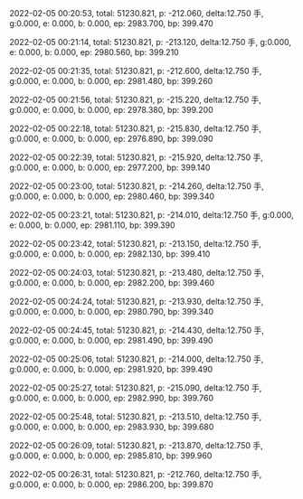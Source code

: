 2022-02-05 00:20:53, total: 51230.821, p: -212.060, delta:12.750 手, g:0.000, e: 0.000, b: 0.000, ep: 2983.700, bp: 399.470

2022-02-05 00:21:14, total: 51230.821, p: -213.120, delta:12.750 手, g:0.000, e: 0.000, b: 0.000, ep: 2980.560, bp: 399.210

2022-02-05 00:21:35, total: 51230.821, p: -212.600, delta:12.750 手, g:0.000, e: 0.000, b: 0.000, ep: 2981.480, bp: 399.260

2022-02-05 00:21:56, total: 51230.821, p: -215.220, delta:12.750 手, g:0.000, e: 0.000, b: 0.000, ep: 2978.380, bp: 399.200

2022-02-05 00:22:18, total: 51230.821, p: -215.830, delta:12.750 手, g:0.000, e: 0.000, b: 0.000, ep: 2976.890, bp: 399.090

2022-02-05 00:22:39, total: 51230.821, p: -215.920, delta:12.750 手, g:0.000, e: 0.000, b: 0.000, ep: 2977.200, bp: 399.140

2022-02-05 00:23:00, total: 51230.821, p: -214.260, delta:12.750 手, g:0.000, e: 0.000, b: 0.000, ep: 2980.460, bp: 399.340

2022-02-05 00:23:21, total: 51230.821, p: -214.010, delta:12.750 手, g:0.000, e: 0.000, b: 0.000, ep: 2981.110, bp: 399.390

2022-02-05 00:23:42, total: 51230.821, p: -213.150, delta:12.750 手, g:0.000, e: 0.000, b: 0.000, ep: 2982.130, bp: 399.410

2022-02-05 00:24:03, total: 51230.821, p: -213.480, delta:12.750 手, g:0.000, e: 0.000, b: 0.000, ep: 2982.200, bp: 399.460

2022-02-05 00:24:24, total: 51230.821, p: -213.930, delta:12.750 手, g:0.000, e: 0.000, b: 0.000, ep: 2980.790, bp: 399.340

2022-02-05 00:24:45, total: 51230.821, p: -214.430, delta:12.750 手, g:0.000, e: 0.000, b: 0.000, ep: 2981.490, bp: 399.490

2022-02-05 00:25:06, total: 51230.821, p: -214.000, delta:12.750 手, g:0.000, e: 0.000, b: 0.000, ep: 2981.920, bp: 399.490

2022-02-05 00:25:27, total: 51230.821, p: -215.090, delta:12.750 手, g:0.000, e: 0.000, b: 0.000, ep: 2982.990, bp: 399.760

2022-02-05 00:25:48, total: 51230.821, p: -213.510, delta:12.750 手, g:0.000, e: 0.000, b: 0.000, ep: 2983.930, bp: 399.680

2022-02-05 00:26:09, total: 51230.821, p: -213.870, delta:12.750 手, g:0.000, e: 0.000, b: 0.000, ep: 2985.810, bp: 399.960

2022-02-05 00:26:31, total: 51230.821, p: -212.760, delta:12.750 手, g:0.000, e: 0.000, b: 0.000, ep: 2986.200, bp: 399.870